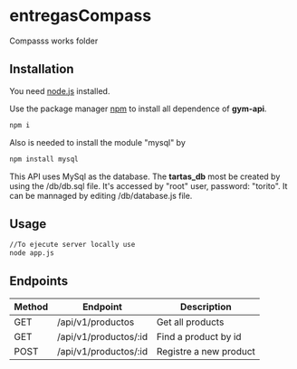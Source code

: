# entregasCompass
Compasss works folder


## Installation

You need [node.js](https://nodejs.org/) installed.

Use the package manager [npm](https://www.npmjs.com/) to install all dependence of  **gym-api**.

```bash
npm i
```
 
Also is needed to install the module "mysql" by
```bash
npm install mysql
```


This API uses MySql as the database.
The **tartas_db** most be created by using the /db/db.sql file. 
It's accessed by "root" user, password: "torito".
It can be mannaged by editing /db/database.js file.

## Usage

```bash
//To ejecute server locally use
node app.js
```
## Endpoints
| Method | Endpoint             |  Description                                                  |
| ------ | ---------------      | ------------------------------------------------------------- |
| GET    |/api/v1/productos     | Get all products                                              |
| GET    |/api/v1/productos/:id | Find a product by id                                          |
| POST   |/api/v1/productos/:id | Registre a new product                                        |